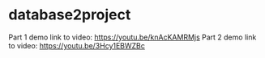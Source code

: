 # database2project

Part 1 demo link to video: https://youtu.be/knAcKAMRMjs
Part 2 demo link to video: https://youtu.be/3Hcy1EBWZBc
